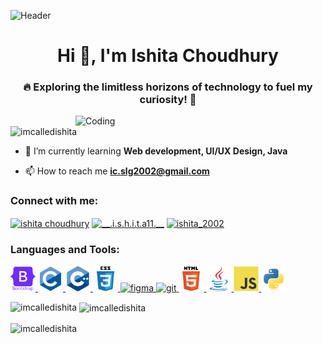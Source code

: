 ![Header](./github-header-image.png)
<h1 align="center">Hi 👋, I'm Ishita Choudhury</h1>
<h3 align="center">🔥 Exploring the limitless horizons of technology to fuel my curiosity! 🚀</h3>
<img align="right" alt="Coding" width="400" src="![image](https://github.com/ImcalledIshita/ImcalledIshita/assets/95135379/a0067265-d24a-48d9-8136-f7d0ee0f0afa)
">
<p align="left"> <img src="https://komarev.com/ghpvc/?username=imcalledishita&label=Profile%20views&color=0e75b6&style=flat" alt="imcalledishita" /> </p>

- 🌱 I’m currently learning **Web development, UI/UX Design, Java**

- 📫 How to reach me **ic.slg2002@gmail.com**

<h3 align="left">Connect with me:</h3>
<p align="left">
<a href="https://linkedin.com/in/ishita choudhury" target="blank"><img align="center" src="https://raw.githubusercontent.com/rahuldkjain/github-profile-readme-generator/master/src/images/icons/Social/linked-in-alt.svg" alt="ishita choudhury" height="30" width="40" /></a>
<a href="https://instagram.com/__.i.s.h.i.t.a11.__" target="blank"><img align="center" src="https://raw.githubusercontent.com/rahuldkjain/github-profile-readme-generator/master/src/images/icons/Social/instagram.svg" alt="__.i.s.h.i.t.a11.__" height="30" width="40" /></a>
<a href="https://www.hackerrank.com/ishita_2002" target="blank"><img align="center" src="https://raw.githubusercontent.com/rahuldkjain/github-profile-readme-generator/master/src/images/icons/Social/hackerrank.svg" alt="ishita_2002" height="30" width="40" /></a>
</p>

<h3 align="left">Languages and Tools:</h3>
<p align="left"> <a href="https://getbootstrap.com" target="_blank" rel="noreferrer"> <img src="https://raw.githubusercontent.com/devicons/devicon/master/icons/bootstrap/bootstrap-plain-wordmark.svg" alt="bootstrap" width="40" height="40"/> </a> <a href="https://www.cprogramming.com/" target="_blank" rel="noreferrer"> <img src="https://raw.githubusercontent.com/devicons/devicon/master/icons/c/c-original.svg" alt="c" width="40" height="40"/> </a> <a href="https://www.w3schools.com/cpp/" target="_blank" rel="noreferrer"> <img src="https://raw.githubusercontent.com/devicons/devicon/master/icons/cplusplus/cplusplus-original.svg" alt="cplusplus" width="40" height="40"/> </a> <a href="https://www.w3schools.com/css/" target="_blank" rel="noreferrer"> <img src="https://raw.githubusercontent.com/devicons/devicon/master/icons/css3/css3-original-wordmark.svg" alt="css3" width="40" height="40"/> </a> <a href="https://www.figma.com/" target="_blank" rel="noreferrer"> <img src="https://www.vectorlogo.zone/logos/figma/figma-icon.svg" alt="figma" width="40" height="40"/> </a> <a href="https://git-scm.com/" target="_blank" rel="noreferrer"> <img src="https://www.vectorlogo.zone/logos/git-scm/git-scm-icon.svg" alt="git" width="40" height="40"/> </a> <a href="https://www.w3.org/html/" target="_blank" rel="noreferrer"> <img src="https://raw.githubusercontent.com/devicons/devicon/master/icons/html5/html5-original-wordmark.svg" alt="html5" width="40" height="40"/> </a> <a href="https://www.java.com" target="_blank" rel="noreferrer"> <img src="https://raw.githubusercontent.com/devicons/devicon/master/icons/java/java-original.svg" alt="java" width="40" height="40"/> </a> <a href="https://developer.mozilla.org/en-US/docs/Web/JavaScript" target="_blank" rel="noreferrer"> <img src="https://raw.githubusercontent.com/devicons/devicon/master/icons/javascript/javascript-original.svg" alt="javascript" width="40" height="40"/> </a> <a href="https://www.python.org" target="_blank" rel="noreferrer"> <img src="https://raw.githubusercontent.com/devicons/devicon/master/icons/python/python-original.svg" alt="python" width="40" height="40"/> </a> </p>

<p><img align="left" src="https://github-readme-stats.vercel.app/api/top-langs?username=imcalledishita&show_icons=true&locale=en&layout=compact" alt="imcalledishita" /></p>

<p>&nbsp;<img align="center" src="https://github-readme-stats.vercel.app/api?username=imcalledishita&show_icons=true&locale=en" alt="imcalledishita" /></p>

<p><img align="center" src="https://github-readme-streak-stats.herokuapp.com/?user=imcalledishita&" alt="imcalledishita" /></p>

